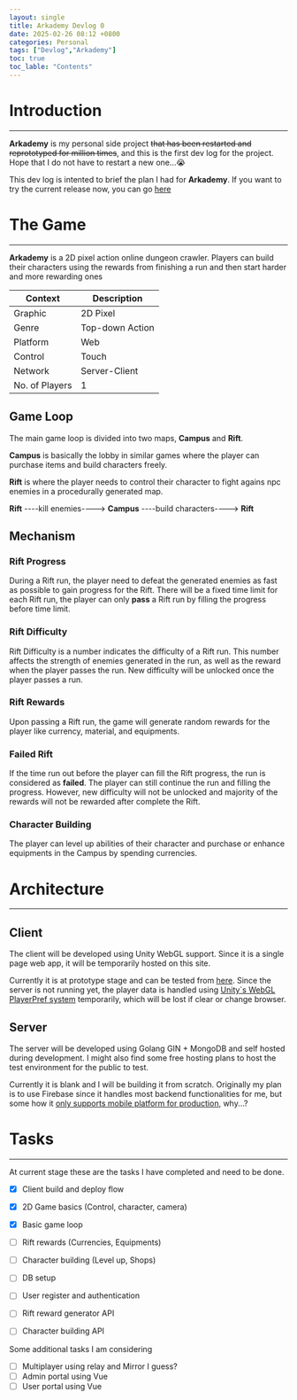```yaml
---
layout: single
title: Arkademy Devlog 0
date: 2025-02-26 08:12 +0800
categories: Personal
tags: ["Devlog","Arkademy"]
toc: true
toc_lable: "Contents"
---
```


# Introduction
---
**Arkademy** is my personal side project ~~that has been restarted and reprototyped for million times~~, and this is the first dev log for the project. Hope that I do not have to restart a new one...😭

This dev log is intented to brief the plan I had for **Arkademy**. If you want to try the current release now, you can go [here](/Arkademy/index.html)


# The Game
---
**Arkademy** is a 2D pixel action online dungeon crawler. Players can build their characters using the rewards from finishing a run and then start harder and more rewarding ones

| Context | Description |
|---------|-------------|
| Graphic | 2D Pixel    |
| Genre   | Top-down Action |
| Platform | Web        |
| Control | Touch |
| Network | Server-Client |
| No. of Players | 1 |

## Game Loop
The main game loop is divided into two maps, **Campus** and **Rift**. 

**Campus** is basically the lobby in similar games where the player can purchase items and build characters freely.

**Rift** is where the player needs to control their character to fight agains npc enemies in a procedurally generated map.

**Rift** ----kill enemies----> **Campus** ----build characters----> **Rift**

## Mechanism
### Rift Progress

During a Rift run, the player need to defeat the generated enemies as fast as possible to gain progress for the Rift. There will be a fixed time limit for each Rift run, the player can only **pass** a Rift run by filling the progress before time limit.

### Rift Difficulty

Rift Difficulty is a number indicates the difficulty of a Rift run. This number affects the strength of enemies generated in the run, as well as the reward when the player passes the run.
New difficulty will be unlocked once the player passes a run.

### Rift Rewards

Upon passing a Rift run, the game will generate random rewards for the player like currency, material, and equipments. 

### Failed Rift

If the time run out before the player can fill the Rift progress, the run is considered as **failed**. The player can still continue the run and filling the progress. However, new difficulty will not be unlocked and majority of the rewards will not be rewarded after complete the Rift.

### Character Building

The player can level up abilities of their character and purchase or enhance equipments in the Campus by spending currencies.


# Architecture
---
## Client
The client will be developed using Unity WebGL support. Since it is a single page web app, it will be temporarily hosted on this site.

Currently it is at prototype stage and can be tested from [here](/Arkademy/index.html). Since the server is not running yet, the player data is handled using [Unity`s WebGL PlayerPref system](https://docs.unity3d.com/6000.0/Documentation/ScriptReference/PlayerPrefs.html) temporarily, which will be lost if clear or change browser.

## Server
The server will be developed using Golang GIN + MongoDB and self hosted during development. I might also find some free hosting plans to host the test environment for the public to test.

Currently it is blank and I will be building it from scratch. Originally my plan is to use Firebase since it handles most backend functionalities for me, but some how it [only supports mobile platform for production](https://firebase.google.com/docs/unity/setup#desktop-workflow), why...?


# Tasks
---
At current stage these are the tasks I have completed and need to be done.

- [x] Client build and deploy flow
- [x] 2D Game basics (Control, character, camera)
- [x] Basic game loop
- [ ] Rift rewards (Currencies, Equipments) 
- [ ] Character building (Level up, Shops)

- [ ] DB setup
- [ ] User register and authentication
- [ ] Rift reward generator API
- [ ] Character building API

Some additional tasks I am considering
- [ ] Multiplayer using relay and Mirror I guess?
- [ ] Admin portal using Vue
- [ ] User portal using Vue